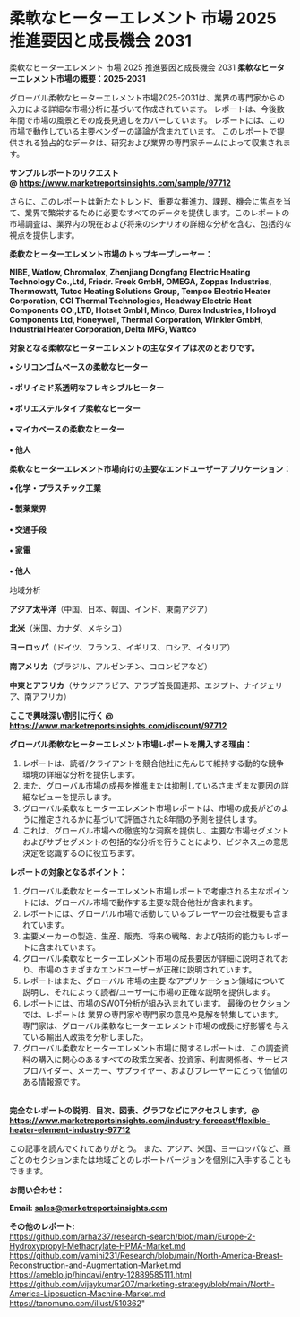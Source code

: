 # 柔軟なヒーターエレメント 市場 2025 推進要因と成長機会 2031
柔軟なヒーターエレメント 市場 2025 推進要因と成長機会 2031
<strong><b>柔軟なヒーターエレメント市場の概要：2025-2031</b></strong>

グローバル柔軟なヒーターエレメント市場2025-2031は、業界の専門家からの入力による詳細な市場分析に基づいて作成されています。 レポートは、今後数年間で市場の風景とその成長見通しをカバーしています。 レポートには、この市場で動作している主要ベンダーの議論が含まれています。 このレポートで提供される独占的なデータは、研究および業界の専門家チームによって収集されます。

<strong>サンプルレポートのリクエスト @ <a href=https://www.marketreportsinsights.com/sample/97712>https://www.marketreportsinsights.com/sample/97712</a></strong>

さらに、このレポートは新たなトレンド、重要な推進力、課題、機会に焦点を当て、業界で繁栄するために必要なすべてのデータを提供します。このレポートの市場調査は、業界内の現在および将来のシナリオの詳細な分析を含む、包括的な視点を提供します。

<strong>柔軟なヒーターエレメント市場のトップキープレーヤー：</strong>

<strong>NIBE, Watlow, Chromalox, Zhenjiang Dongfang Electric Heating Technology Co.,Ltd, Friedr. Freek GmbH, OMEGA, Zoppas Industries, Thermowatt, Tutco Heating Solutions Group, Tempco Electric Heater Corporation, CCI Thermal Technologies, Headway Electric Heat Components CO.,LTD, Hotset GmbH, Minco, Durex Industries, Holroyd Components Ltd, Honeywell, Thermal Corporation, Winkler GmbH, Industrial Heater Corporation, Delta MFG, Wattco</strong>

<strong><b>対象となる柔軟なヒーターエレメントの主なタイプは次のとおりです。</b></strong>

<strong>• シリコンゴムベースの柔軟なヒーター<br><br>• ポリイミド系透明なフレキシブルヒーター<br><br>• ポリエステルタイプ柔軟なヒーター<br><br>• マイカベースの柔軟なヒーター<br><br>• 他人</strong>

<strong><b>柔軟なヒーターエレメント市場向けの主要なエンドユーザーアプリケーション：</b></strong>

<strong>• 化学・プラスチック工業<br><br>• 製薬業界<br><br>• 交通手段<br><br>• 家電<br><br>• 他人</strong>

 地域分析

<strong><b>アジア太平洋</b></strong>（中国、日本、韓国、インド、東南アジア）

<strong><b>北米</b></strong>（米国、カナダ、メキシコ）

<strong><b>ヨーロッパ</b></strong>（ドイツ、フランス、イギリス、ロシア、イタリア）

<strong><b>南アメリカ</b></strong>（ブラジル、アルゼンチン、コロンビアなど）

<strong><b>中東とアフリカ</b></strong>（サウジアラビア、アラブ首長国連邦、エジプト、ナイジェリア、南アフリカ）

<strong>ここで興味深い割引に行く @ <a href=https://www.marketreportsinsights.com/discount/97712>https://www.marketreportsinsights.com/discount/97712</a></strong>

<strong><b>グローバル柔軟なヒーターエレメント市場レポートを購入する理由：</b></strong>
<ol>
  <li>レポートは、読者/クライアントを競合他社に先んじて維持する動的な競争環境の詳細な分析を提供します。</li>
  <li>また、グローバル市場の成長を推進または抑制しているさまざまな要因の詳細なビューを提示します。</li>
  <li>グローバル柔軟なヒーターエレメント市場レポートは、市場の成長がどのように推定されるかに基づいて評価された8年間の予測を提供します。</li>
  <li>これは、グローバル市場への徹底的な洞察を提供し、主要な市場セグメントおよびサブセグメントの包括的な分析を行うことにより、ビジネス上の意思決定を認識するのに役立ちます。</li>
</ol>
<strong><b>レポートの対象となるポイント：</b></strong>
<ol>
  <li>グローバル柔軟なヒーターエレメント市場レポートで考慮される主なポイントには、グローバル市場で動作する主要な競合他社が含まれます。</li>
  <li>レポートには、グローバル市場で活動しているプレーヤーの会社概要も含まれています。</li>
  <li>主要メーカーの製造、生産、販売、将来の戦略、および技術的能力もレポートに含まれています。</li>
  <li>グローバル柔軟なヒーターエレメント市場の成長要因が詳細に説明されており、市場のさまざまなエンドユーザーが正確に説明されています。</li>
  <li>レポートはまた、グローバル 市場の主要 なアプリケーション領域について説明し、それによって読者/ユーザーに市場の正確な説明を提供します。</li>
  <li>レポートには、市場のSWOT分析が組み込まれています。 最後のセクションでは、レポートは 業界の専門家や専門家の意見や見解を特集しています。 専門家は、グローバル柔軟なヒーターエレメント市場の成長に好影響を与えている輸出入政策を分析しました。</li>
  <li>グローバル柔軟なヒーターエレメント市場に関するレポートは、この調査資料の購入に関心のあるすべての政策立案者、投資家、利害関係者、サービスプロバイダー、メーカー、サプライヤー、およびプレーヤーにとって価値のある情報源です。</li>
</ol><br>
<strong>完全なレポートの説明、目次、図表、グラフなどにアクセスします。@ <a href=https://www.marketreportsinsights.com/industry-forecast/flexible-heater-element-industry-97712>https://www.marketreportsinsights.com/industry-forecast/flexible-heater-element-industry-97712</a></strong>

この記事を読んでくれてありがとう。 また、アジア、米国、ヨーロッパなど、章ごとのセクションまたは地域ごとのレポートバージョンを個別に入手することもできます。

<strong><b>お問い合わせ：</b></strong>

<strong>Email: </strong><a href=mailto:sales@marketreportsinsights.com><strong>sales@marketreportsinsights.com</strong></a>

<strong>その他のレポート:</strong>
<br>
<a href=https://github.com/arha237/research-search/blob/main/Europe-2-Hydroxypropyl-Methacrylate-HPMA-Market.md>https://github.com/arha237/research-search/blob/main/Europe-2-Hydroxypropyl-Methacrylate-HPMA-Market.md</a>
<br>
<a href=https://github.com/yamini231/Research/blob/main/North-America-Breast-Reconstruction-and-Augmentation-Market.md>https://github.com/yamini231/Research/blob/main/North-America-Breast-Reconstruction-and-Augmentation-Market.md</a>
<br>
<a href=https://ameblo.jp/hindavi/entry-12889585111.html>https://ameblo.jp/hindavi/entry-12889585111.html</a>
<br>
<a href=https://github.com/vijaykumar207/marketing-strategy/blob/main/North-America-Liposuction-Machine-Market.md>https://github.com/vijaykumar207/marketing-strategy/blob/main/North-America-Liposuction-Machine-Market.md</a>
<br>
<a href=https://tanomuno.com/illust/510362>https://tanomuno.com/illust/510362</a>"
